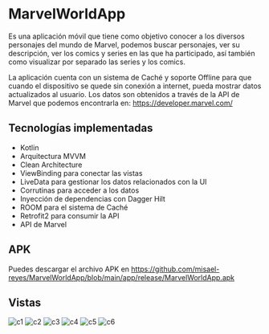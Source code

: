 # MarvelWorldApp
Es una aplicación móvil que tiene como objetivo conocer a los diversos personajes del mundo de Marvel, podemos buscar personajes, ver su descripción, ver los comics y series en las que ha participado, así también como visualizar por separado las series y los comics.

La aplicación cuenta con un sistema de Caché y soporte Offline para que cuando el dispositivo se quede sin conexión a internet, pueda mostrar datos actualizados al usuario. Los datos son obtenidos a través de la API de Marvel que podemos encontrarla en: https://developer.marvel.com/

## Tecnologías implementadas
- Kotlin
- Arquitectura MVVM
- Clean Architecture
- ViewBinding para conectar las vistas
- LiveData para gestionar los datos relacionados con la UI
- Corrutinas para acceder a los datos
- Inyección de dependencias con Dagger Hilt
- ROOM para el sistema de Caché
- Retrofit2 para consumir la API
- API de Marvel

## APK
Puedes descargar el archivo APK en https://github.com/misael-reyes/MarvelWorldApp/blob/main/app/release/MarvelWorldApp.apk

## Vistas
![c1](https://user-images.githubusercontent.com/84160976/181860772-0ceecef5-9556-4786-bf6d-79056d0bfb66.png)
![c2](https://user-images.githubusercontent.com/84160976/181860788-cdc95b56-03f9-48e2-887e-fb694b03bc96.png)
![c3](https://user-images.githubusercontent.com/84160976/181860808-bb61ca63-f694-41eb-b7f6-583215c39fbf.png)
![c4](https://user-images.githubusercontent.com/84160976/181860817-e5f49d3d-0eef-4256-a93a-e90c82b89f8a.png)
![c5](https://user-images.githubusercontent.com/84160976/181860837-08fda28e-e5e6-44e7-9532-8aac6042d445.png)
![c6](https://user-images.githubusercontent.com/84160976/181860854-ae5ee544-620d-4a32-8034-acebd5fbb3bf.png)


